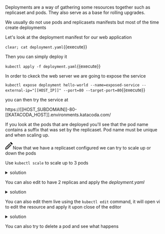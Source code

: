 Deployments are a way of gathering some resources together such as replicaset and pods. 
They also serve as a base for rolling upgrades. 

We usually do not use pods and replicasets manifests but most of the time create deployments 

Let's look at the deployment manifest for our web application

`clear; cat deployment.yaml`{{execute}}

Then you can simply deploy it 

`kubectl apply -f deployment.yaml`{{execute}}

In order to ckeck the web server we are going to expose the service

`kubectl expose deployment hello-world --name=exposed-service --external-ip="[[HOST_IP]]" --port=80 --target-port=80`{{execute}}

you can then try the service at

https://[[HOST_SUBDOMAIN]]-80-[[KATACODA_HOST]].environments.katacoda.com/

If you look at the pods that are deployed you'll see that the pod name contains a suffix that was set by the replicaset.
Pod name must be unique and when scaling up.

<img src="data:image/svg+xml;base64,PHN2ZyB4bWxucz0iaHR0cDovL3d3dy53My5vcmcvMjAwMC9zdmciIHdpZHRoPSIyNCIgaGVpZ2h0PSIyNCIgdmlld0JveD0iMCAwIDI0IDI0Ij48cGF0aCBkPSJNMTguMzYzIDguNDY0bDEuNDMzIDEuNDMxLTEyLjY3IDEyLjY2OS03LjEyNSAxLjQzNiAxLjQzOS03LjEyNyAxMi42NjUtMTIuNjY4IDEuNDMxIDEuNDMxLTEyLjI1NSAxMi4yMjQtLjcyNiAzLjU4NCAzLjU4NC0uNzIzIDEyLjIyNC0xMi4yNTd6bS0uMDU2LTguNDY0bC0yLjgxNSAyLjgxNyA1LjY5MSA1LjY5MiAyLjgxNy0yLjgyMS01LjY5My01LjY4OHptLTEyLjMxOCAxOC43MThsMTEuMzEzLTExLjMxNi0uNzA1LS43MDctMTEuMzEzIDExLjMxNC43MDUuNzA5eiIvPjwvc3ZnPg==">Now that we have a replicaset configured we can try to scale up or down the pods

Use `kubectl scale` to scale up to 3 pods

<details><summary>solution</summary>
<p>
`kubectl scale --replicas=3 deployment/hello-world`{{execute}}
</p>
</details>

You can also edit to have 2 replicas and apply the *deployment.yaml*

<details><summary>solution</summary>
<p>
Edit *deployment.yaml* and set 

```
replicas: 2
```
then execute <br/>
`kubectl apply -f deployment.yaml`{{execute}}
</p>
</details>

You can also edit them live using the `kubectl edit` command, it will open vi to edit the resource and apply it upon close of the editor

<details><summary>solution</summary>
<p>
`kubectl edit deployment hello-world`{{execute}}

```
  <esc> + <i> : to insert
  <esc> + <:> + <q> : to quit without saving
  <esc> + <:> + <x> : to quit and save
```
</p>
</details>

You can also try to delete a pod and see what happens


